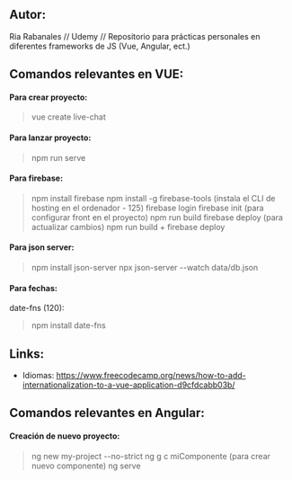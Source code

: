 ## Autor:
Ria Rabanales // Udemy //
Repositorio para prácticas personales en diferentes frameworks de JS (Vue, Angular, ect.)

## Comandos relevantes en VUE:
#### Para crear proyecto:
> vue create live-chat

#### Para lanzar proyecto:
> npm run serve

#### Para firebase:
> npm install firebase
> npm install -g firebase-tools  (instala el CLI de hosting en el ordenador - 125)
> firebase login
> firebase init (para configurar front en el proyecto)
> npm run build
> firebase deploy
> (para actualizar cambios) npm run build + firebase deploy

#### Para json server:
> npm install json-server
> npx json-server --watch data/db.json

#### Para fechas:
date-fns (120):
> npm install date-fns

## Links:
* Idiomas: https://www.freecodecamp.org/news/how-to-add-internationalization-to-a-vue-application-d9cfdcabb03b/

## Comandos relevantes en Angular:
#### Creación de nuevo proyecto:
> ng new my-project --no-strict
> ng g c miComponente (para crear nuevo componente)
> ng serve